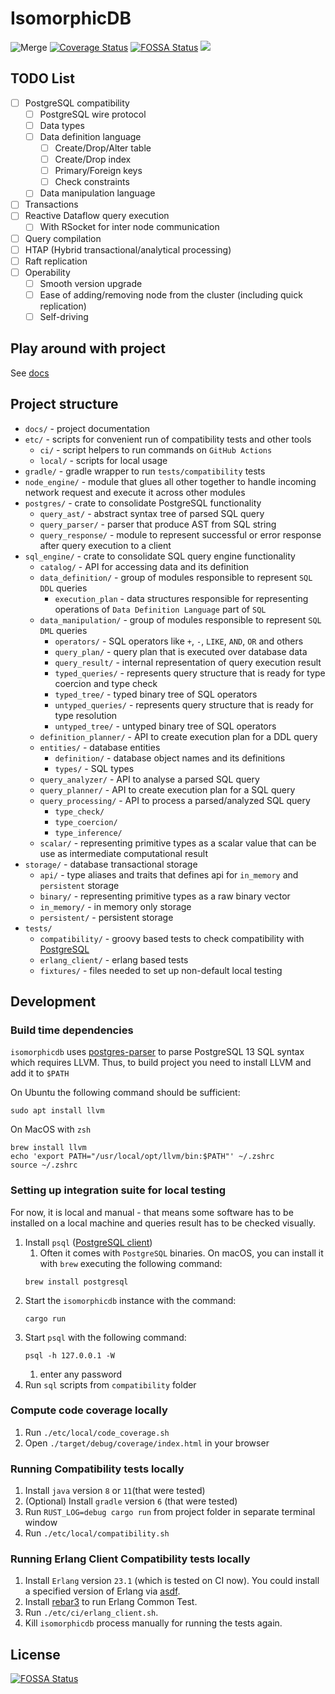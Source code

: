# IsomorphicDB

![Merge](https://github.com/alex-dukhno/isomorphicdb/workflows/Merge/badge.svg)
[![Coverage Status](https://coveralls.io/repos/github/alex-dukhno/isomorphicdb/badge.svg?branch=main)](https://coveralls.io/github/alex-dukhno/isomorphicdb?branch=main)
[![FOSSA Status](https://app.fossa.com/api/projects/git%2Bgithub.com%2Falex-dukhno%2Fisomorphicdb.svg?type=shield)](https://app.fossa.com/projects/git%2Bgithub.com%2Falex-dukhno%2Fisomorphicdb?ref=badge_shield)
<a href="https://discord.gg/PUcTcfU"><img src="https://img.shields.io/discord/509773073294295082.svg?logo=discord"></a>

## TODO List

* [ ] PostgreSQL compatibility
    * [ ] PostgreSQL wire protocol
    * [ ] Data types
    * [ ] Data definition language
        * [ ] Create/Drop/Alter table
        * [ ] Create/Drop index
        * [ ] Primary/Foreign keys
        * [ ] Check constraints
    * [ ] Data manipulation language
* [ ] Transactions
* [ ] Reactive Dataflow query execution
    * [ ] With RSocket for inter node communication
* [ ] Query compilation
* [ ] HTAP (Hybrid transactional/analytical processing)
* [ ] Raft replication
* [ ] Operability
    * [ ] Smooth version upgrade
    * [ ] Ease of adding/removing node from the cluster (including quick replication)
    * [ ] Self-driving

## Play around with project

See [docs](./docs/.)

## Project structure

* `docs/` - project documentation
* `etc/` - scripts for convenient run of compatibility tests and other tools
    * `ci/` - script helpers to run commands on `GitHub Actions`
    * `local/` - scripts for local usage
* `gradle/` - gradle wrapper to run `tests/compatibility` tests
* `node_engine/` - module that glues all other together to handle incoming network request and execute it across other modules
* `postgres/` - crate to consolidate PostgreSQL functionality
    * `query_ast/` - abstract syntax tree of parsed SQL query
    * `query_parser/` - parser that produce AST from SQL string
    * `query_response/` - module to represent successful or error response after query execution to a client
* `sql_engine/` - crate to consolidate SQL query engine functionality
    * `catalog/` - API for accessing data and its definition
    * `data_definition/` - group of modules responsible to represent `SQL DDL` queries
        * `execution_plan` - data structures responsible for representing operations of `Data Definition Language` part of `SQL`
    * `data_manipulation/` - group of modules responsible to represent `SQL DML` queries
        * `operators/` - SQL operators like `+`, `-`, `LIKE`, `AND`, `OR` and others
        * `query_plan/` - query plan that is executed over database data
        * `query_result/` - internal representation of query execution result
        * `typed_queries/` - represents query structure that is ready for type coercion and type check
        * `typed_tree/` - typed binary tree of SQL operators
        * `untyped_queries/` - represents query structure that is ready for type resolution
        * `untyped_tree/` - untyped binary tree of SQL operators
    * `definition_planner/` - API to create execution plan for a DDL query
    * `entities/` - database entities
        * `definition/` - database object names and its definitions
        * `types/` - SQL types
    * `query_analyzer/` - API to analyse a parsed SQL query
    * `query_planner/` - API to create execution plan for a SQL query
    * `query_processing/` - API to process a parsed/analyzed SQL query
        * `type_check/`
        * `type_coercion/`
        * `type_inference/`
    * `scalar/` - representing primitive types as a scalar value that can be use as intermediate computational result
* `storage/` - database transactional storage
    * `api/` - type aliases and traits that defines api for `in_memory` and `persistent` storage
    * `binary/` - representing primitive types as a raw binary vector
    * `in_memory/` - in memory only storage
    * `persistent/` - persistent storage
* `tests/`
    * `compatibility/` - groovy based tests to check compatibility with [PostgreSQL](https://www.postgresql.org/)
    * `erlang_client/` - erlang based tests
    * `fixtures/` - files needed to set up non-default local testing

## Development

### Build time dependencies

`isomorphicdb` uses [postgres-parser](https://github.com/zombodb/postgres-parser) to parse PostgreSQL 13 SQL syntax which
requires LLVM. Thus, to build project you need to install LLVM and add it to `$PATH`

On Ubuntu the following command should be sufficient:
```shell
sudo apt install llvm
```

On MacOS with `zsh`
```shell
brew install llvm
echo 'export PATH="/usr/local/opt/llvm/bin:$PATH"' ~/.zshrc
source ~/.zshrc 
```

### Setting up integration suite for local testing

For now, it is local and manual - that means some software has to be installed 
on a local machine and queries result has to be checked visually.

1. Install `psql` ([PostgreSQL client](https://www.postgresql.org))
    1. Often it comes with `PostgreSQL` binaries. On macOS, you can install it 
    with `brew` executing the following command:
    ```shell script
    brew install postgresql
    ```
1. Start the `isomorphicdb` instance with the command:
    ```shell script
    cargo run
    ```
1. Start `psql` with the following command:
    ```shell script
    psql -h 127.0.0.1 -W
    ```
    1. enter any password
1. Run `sql` scripts from `compatibility` folder

### Compute code coverage locally

1. Run `./etc/local/code_coverage.sh`
1. Open `./target/debug/coverage/index.html` in your browser

### Running Compatibility tests locally

1. Install `java` version `8` or `11`(that were tested)
1. (Optional) Install `gradle` version `6` (that were tested)
1. Run `RUST_LOG=debug cargo run` from project folder in separate terminal window
1. Run `./etc/local/compatibility.sh`

### Running Erlang Client Compatibility tests locally

1. Install `Erlang` version `23.1` (which is tested on CI now). You could
install a specified version of Erlang via [asdf](https://github.com/asdf-vm/asdf).
1. Install [rebar3](https://github.com/erlang/rebar3) to run Erlang Common Test.
1. Run `./etc/ci/erlang_client.sh`.
1. Kill `isomorphicdb` process manually for running the tests again.



## License
[![FOSSA Status](https://app.fossa.com/api/projects/git%2Bgithub.com%2Falex-dukhno%2Fisomorphicdb.svg?type=large)](https://app.fossa.com/projects/git%2Bgithub.com%2Falex-dukhno%2Fisomorphicdb?ref=badge_large)